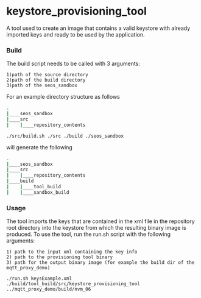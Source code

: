 # keystore\_provisioning\_tool

A tool used to create an image that contains a valid keystore with already imported 
keys and ready to be used by the application.  

### Build

The build script needs to be called with 3 arguments: 

    1)path of the source directory 
    2)path of the build directory
    3)path of the seos_sandbox
    
For an example directory structure as follows

```bash
.
|____seos_sandbox
|____src
|    |____repository_contents
```

    ./src/build.sh ./src ./build ./seos_sandbox
    
will generate the following

```bash
.
|____seos_sandbox
|____src
|    |____repository_contents
|____build
|    |____tool_build
|    |____sandbox_build
```

### Usage

The tool imports the keys that are contained in the xml file in the repository root 
directory into the keystore from which the resulting binary image is produced. 
To use the tool, run the run.sh script with the following arguments:

    1) path to the input xml containing the key info
    2) path to the provisioning tool binary
    3) path for the output binary image (for example the build dir of the mqtt_proxy_demo)

    ./run.sh keysExample.xml ./build/tool_build/src/keystore_provisioning_tool ../mqtt_proxy_demo/build/nvm_06